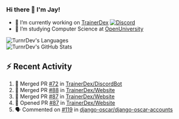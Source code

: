 ### Hi there 👋 I'm Jay!

- 🔭 I’m currently working on [TrainerDex](https://www.github.com/TrainerDex) [![Discord](https://discordapp.com/api/v6/guilds/364313717720219651/widget.png?style=shield)](http://discord.trainerdex.co.uk/)
- 🤔 I’m studying Computer Science at [OpenUniversity](http://www.open.ac.uk/courses/computing-it/degrees/bsc-computing-it-software-q62-soft)

![TurnrDev's Languages](https://github-readme-stats.vercel.app/api/top-langs/?username=TurnrDev&layout=compact&hide_border=true&title_color=1fa6aa&text_color=233247)
<br>
![TurnrDev's GitHub Stats](https://github-readme-stats.vercel.app/api?username=TurnrDev&show_icons=true&hide_border=true&count_private=true&include_all_commits=true&icon_color=1fa6aa&title_color=1fa6aa&text_color=233247)
<br>

## :zap: Recent Activity

<!--START_SECTION:activity-->
1. 🎉 Merged PR [#72](https://github.com/TrainerDex/DiscordBot/pull/72) in [TrainerDex/DiscordBot](https://github.com/TrainerDex/DiscordBot)
2. 🎉 Merged PR [#88](https://github.com/TrainerDex/Website/pull/88) in [TrainerDex/Website](https://github.com/TrainerDex/Website)
3. 🎉 Merged PR [#87](https://github.com/TrainerDex/Website/pull/87) in [TrainerDex/Website](https://github.com/TrainerDex/Website)
4. 💪 Opened PR [#87](https://github.com/TrainerDex/Website/pull/87) in [TrainerDex/Website](https://github.com/TrainerDex/Website)
5. 🗣 Commented on [#119](https://github.com/django-oscar/django-oscar-accounts/issues/119) in [django-oscar/django-oscar-accounts](https://github.com/django-oscar/django-oscar-accounts)
<!--END_SECTION:activity-->
